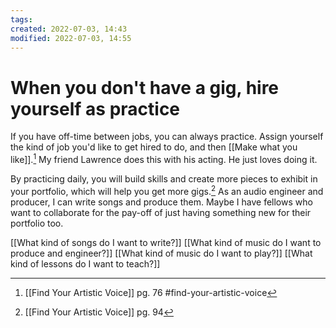 ```yaml
---
tags: 
created: 2022-07-03, 14:43
modified: 2022-07-03, 14:55
---
```


# When you don't have a gig, hire yourself as practice
If you have off-time between jobs, you can always practice. Assign yourself the kind of job you'd like to get hired to do, and then [[Make what you like]].[^1] My friend Lawrence does this with his acting. He just loves doing it.

By practicing daily, you will build skills and create more pieces to exhibit in your portfolio, which will help you get more gigs.[^2] As an audio engineer and producer, I can write songs and produce them. Maybe I have fellows who want to collaborate for the pay-off of just having something new for their portfolio too.

[[What kind of songs do I want to write?]] [[What kind of music do I want to produce and engineer?]] [[What kind of music do I want to play?]] [[What kind of lessons do I want to teach?]]

[^1]: [[Find Your Artistic Voice]] pg. 76 #find-your-artistic-voice 
[^2]: [[Find Your Artistic Voice]] pg. 94